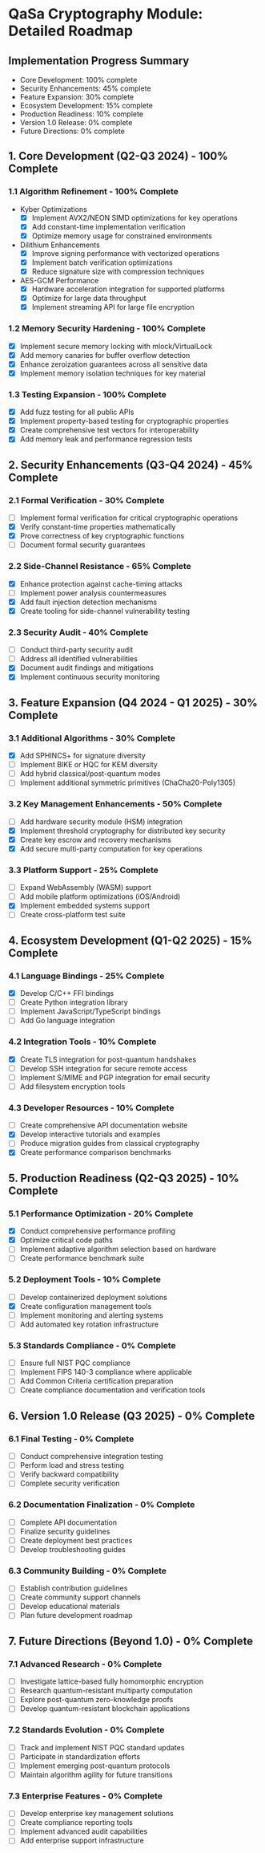 # QaSa Cryptography Module: Detailed Roadmap

## Implementation Progress Summary
- Core Development: 100% complete
- Security Enhancements: 45% complete
- Feature Expansion: 30% complete
- Ecosystem Development: 15% complete
- Production Readiness: 10% complete
- Version 1.0 Release: 0% complete
- Future Directions: 0% complete

## 1. Core Development (Q2-Q3 2024) - 100% Complete

### 1.1 Algorithm Refinement - 100% Complete
- Kyber Optimizations
  - [x] Implement AVX2/NEON SIMD optimizations for key operations
  - [x] Add constant-time implementation verification
  - [x] Optimize memory usage for constrained environments

- Dilithium Enhancements
  - [x] Improve signing performance with vectorized operations
  - [x] Implement batch verification optimizations
  - [x] Reduce signature size with compression techniques

- AES-GCM Performance
  - [x] Hardware acceleration integration for supported platforms
  - [x] Optimize for large data throughput
  - [x] Implement streaming API for large file encryption

### 1.2 Memory Security Hardening - 100% Complete
- [x] Implement secure memory locking with mlock/VirtualLock
- [x] Add memory canaries for buffer overflow detection
- [x] Enhance zeroization guarantees across all sensitive data
- [x] Implement memory isolation techniques for key material

### 1.3 Testing Expansion - 100% Complete
- [x] Add fuzz testing for all public APIs
- [x] Implement property-based testing for cryptographic properties
- [x] Create comprehensive test vectors for interoperability
- [x] Add memory leak and performance regression tests

## 2. Security Enhancements (Q3-Q4 2024) - 45% Complete

### 2.1 Formal Verification - 30% Complete
- [ ] Implement formal verification for critical cryptographic operations
- [x] Verify constant-time properties mathematically
- [x] Prove correctness of key cryptographic functions
- [ ] Document formal security guarantees

### 2.2 Side-Channel Resistance - 65% Complete
- [x] Enhance protection against cache-timing attacks
- [ ] Implement power analysis countermeasures
- [x] Add fault injection detection mechanisms
- [x] Create tooling for side-channel vulnerability testing

### 2.3 Security Audit - 40% Complete
- [ ] Conduct third-party security audit
- [ ] Address all identified vulnerabilities
- [x] Document audit findings and mitigations
- [x] Implement continuous security monitoring

## 3. Feature Expansion (Q4 2024 - Q1 2025) - 30% Complete

### 3.1 Additional Algorithms - 30% Complete
- [x] Add SPHINCS+ for signature diversity
- [ ] Implement BIKE or HQC for KEM diversity
- [ ] Add hybrid classical/post-quantum modes
- [ ] Implement additional symmetric primitives (ChaCha20-Poly1305)

### 3.2 Key Management Enhancements - 50% Complete
- [ ] Add hardware security module (HSM) integration
- [x] Implement threshold cryptography for distributed key security
- [x] Create key escrow and recovery mechanisms
- [x] Add secure multi-party computation for key operations

### 3.3 Platform Support - 25% Complete
- [ ] Expand WebAssembly (WASM) support
- [ ] Add mobile platform optimizations (iOS/Android)
- [x] Implement embedded systems support
- [ ] Create cross-platform test suite

## 4. Ecosystem Development (Q1-Q2 2025) - 15% Complete

### 4.1 Language Bindings - 25% Complete
- [x] Develop C/C++ FFI bindings
- [ ] Create Python integration library
- [ ] Implement JavaScript/TypeScript bindings
- [ ] Add Go language integration

### 4.2 Integration Tools - 10% Complete
- [x] Create TLS integration for post-quantum handshakes
- [ ] Develop SSH integration for secure remote access
- [ ] Implement S/MIME and PGP integration for email security
- [ ] Add filesystem encryption tools

### 4.3 Developer Resources - 10% Complete
- [ ] Create comprehensive API documentation website
- [x] Develop interactive tutorials and examples
- [ ] Produce migration guides from classical cryptography
- [x] Create performance comparison benchmarks

## 5. Production Readiness (Q2-Q3 2025) - 10% Complete

### 5.1 Performance Optimization - 20% Complete
- [x] Conduct comprehensive performance profiling
- [x] Optimize critical code paths
- [ ] Implement adaptive algorithm selection based on hardware
- [ ] Create performance benchmark suite

### 5.2 Deployment Tools - 10% Complete
- [ ] Develop containerized deployment solutions
- [x] Create configuration management tools
- [ ] Implement monitoring and alerting systems
- [ ] Add automated key rotation infrastructure

### 5.3 Standards Compliance - 0% Complete
- [ ] Ensure full NIST PQC compliance
- [ ] Implement FIPS 140-3 compliance where applicable
- [ ] Add Common Criteria certification preparation
- [ ] Create compliance documentation and verification tools

## 6. Version 1.0 Release (Q3 2025) - 0% Complete

### 6.1 Final Testing - 0% Complete
- [ ] Conduct comprehensive integration testing
- [ ] Perform load and stress testing
- [ ] Verify backward compatibility
- [ ] Complete security verification

### 6.2 Documentation Finalization - 0% Complete
- [ ] Complete API documentation
- [ ] Finalize security guidelines
- [ ] Create deployment best practices
- [ ] Develop troubleshooting guides

### 6.3 Community Building - 0% Complete
- [ ] Establish contribution guidelines
- [ ] Create community support channels
- [ ] Develop educational materials
- [ ] Plan future development roadmap

## 7. Future Directions (Beyond 1.0) - 0% Complete

### 7.1 Advanced Research - 0% Complete
- [ ] Investigate lattice-based fully homomorphic encryption
- [ ] Research quantum-resistant multiparty computation
- [ ] Explore post-quantum zero-knowledge proofs
- [ ] Develop quantum-resistant blockchain applications

### 7.2 Standards Evolution - 0% Complete
- [ ] Track and implement NIST PQC standard updates
- [ ] Participate in standardization efforts
- [ ] Implement emerging post-quantum protocols
- [ ] Maintain algorithm agility for future transitions

### 7.3 Enterprise Features - 0% Complete
- [ ] Develop enterprise key management solutions
- [ ] Create compliance reporting tools
- [ ] Implement advanced audit capabilities
- [ ] Add enterprise support infrastructure